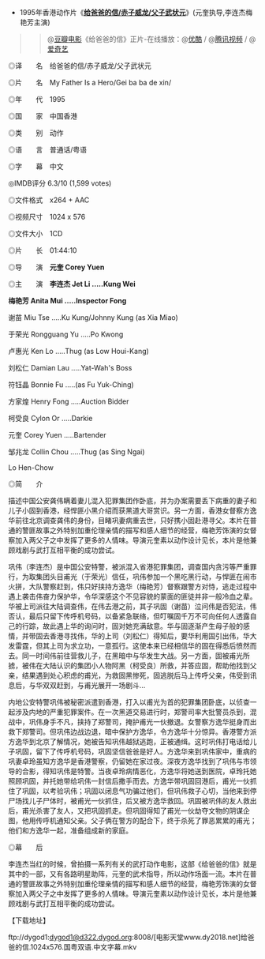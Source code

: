 - 1995年香港动作片《[**给爸爸的信/赤子威龙/父子武状元**](https://www.dy2018.com/html/gndy/jddy/20110315/31349.html)》(元奎执导,李连杰梅艳芳主演)

>>  @[豆瓣电影](https://movie.douban.com/subject/1299250/)《给爸爸的信》正片-在线播放：@[优酷](https://list.youku.com/show/id_zcbfb0002962411de83b1.html) / @[腾讯视频](http://v.qq.com/x/search/?q=%E8%B5%A4%E5%AD%90%E5%A8%81%E9%BE%99%E5%9B%BD%E8%AF%AD&stag=9) / @[爱奇艺](https://www.iqiyi.com/v_19rrjpwo5g.html)

◎译　　名　给爸爸的信/赤子威龙/父子武状元

◎片　　名　My Father Is a Hero/Gei ba ba de xin/

◎年　　代　1995

◎国　　家　中国香港

◎类　　别　动作

◎语　　言　普通话/粤语

◎字　　幕　中文

◎IMDB评分 6.3/10 (1,599 votes)

◎文件格式　x264 + AAC

◎视频尺寸　1024 x 576

◎文件大小　1CD

◎片　　长　01:44:10

◎导　　演　**元奎 Corey Yuen**

◎主　　演　**李连杰 Jet Li .....Kung Wei**

**梅艳芳 Anita Mui .....Inspector Fong**

谢苗 Miu Tse .....Ku Kung/Johnny Kung (as Xia Miao)

于荣光 Rongguang Yu .....Po Kwong

卢惠光 Ken Lo .....Thug (as Low Houi-Kang)

刘松仁 Damian Lau .....Yat-Wah's Boss

符钰晶 Bonnie Fu .....(as Fu Yuk-Ching)

方家煌 Henry Fong .....Auction Bidder

柯受良 Cylon Or .....Darkie

元奎 Corey Yuen .....Bartender

邹兆龙 Collin Chou .....Thug (as Sing Ngai)

Lo Hen-Chow

◎简　　介

描述中国公安龚伟瞒着妻儿混入犯罪集团作卧底，并为办案需要丢下病重的妻子和儿子小固到香港，经悍匪小黑介绍而获黑道大哥赏识。另一方面，香港女督察方逸华前往北京调查龚伟的身份，目睹巩妻病重去世，只好携小固赴港寻父。本片在普通的警匪故事之外特别加重伦理亲情的描写和感人细节的经营，梅艳芳饰演的女督察加入两父子之中发挥了更多的人情味。导演元奎素以动作设计见长，本片是他兼顾戏剧与武打互相平衡的成功尝试。

巩伟（李连杰）是中国公安特警，被派混入省港犯罪集团，调查国内贪污等严重罪行，为取集团头目甫光（于荣光）信任，巩伟参加一个黑吃黑行动，与悍匪在闹市火拼，大队警察赶到，伟只好挟持方逸华（梅艳芳）督察跟警方对恃，逃走过程中遇上袭击伟奋力保护华，令华深感这个不见容貌的蒙面的匪徒并非一般冷血之辈。华被上司派往大陆调查伟，在伟去港之前，其子巩固（谢苗）泣问伟是否犯法，伟否认，最后只留下传呼机号码，以备紧急联络，但叮嘱固千万不可向任何人透露自己的行踪，故此遇上华的询问时，固对她充满敌意。华与固逐渐产生母子般的感情，并带固去香港寻找伟，华的上司（刘松仁）得知后，要华利用固引出伟，华大发雷霆，但其上司为求立功，一意孤行。这使本来已经相信华的固在得悉后愤然而去。同一时间伟前往营救儿子，在黑暗中与华发生大战。另一方面，固被甫光所掳，被伟在大陆认识的集团小人物阿黑（柯受良）所救，并答应固，帮助他找到父亲，结果遇到处心积虑的甫光，为救固黑惨死，固逃脱后马上传呼父亲，伟受到讯息后，与华双双赶到，与甫光展开一场剧斗…

内地公安特警巩伟被秘密派遣到香港，打入以甫光为首的犯罪集团卧底，以侦查一起涉及内地的严重犯罪案件。在一次黑道交易进行时，郑警司率大批警员杀到，混战中，巩伟身手不凡，挟持了郑警司，掩护甫光一伙撤退。女警察方逸华挺身而出救下郑警司。但巩伟边战边退，暗中保护方逸华，令方逸华十分惊异。香港警方派方逸华到北京了解情况，她被告知巩伟越狱逃跑，正被通缉。这时巩伟打电话给儿子巩固，留下了传呼机号码，巩固坚信爸爸是好人。方逸华来到巩伟家中，重病的巩妻卓玲虽知方逸华是香港警察，仍留她在家过夜。深夜方逸华找到了巩伟与市领导的合影，得知巩伟是特警。当夜卓玲病情恶化，方逸华将她送到医院，卓玲托她照顾巩固，并托她带给巩伟一封信后撒手而去。方逸华带巩固回港后，甫光一伙抓住了巩固，以考验巩伟；巩固以闭息气功骗过他们，但巩伟救子心切，当他来到停尸场找儿子尸体时，被甫光一伙抓住，后又被方逸华救回。巩固被巩伟的友人救出后，甫光杀害了友人，又把巩固抓走。但巩固得知了甫光一伙劫夺文物的阴谋企图，他用传呼机通知父亲。父子俩在警方的配合下，终于杀死了罪恶累累的甫光；他们和方逸华一起，准备组成新的家庭。

◎幕　　后

李连杰当红的时候，曾拍摄一系列有关的武打动作电影，这部《给爸爸的信》就是其中的一部，又有各路明星助阵，元奎的武术指导，所以动作场面一流。本片在普通的警匪故事之外特别加重伦理亲情的描写和感人细节的经营，梅艳芳饰演的女督察加入两父子之中发挥了更多的人情味。导演元奎素以动作设计见长，本片是他兼顾戏剧与武打互相平衡的成功尝试。


【下载地址】

ftp://dygod1:dygod1@d322.dygod.org:8008/[电影天堂www.dy2018.net]给爸爸的信.1024x576.国粤双语.中文字幕.mkv  

